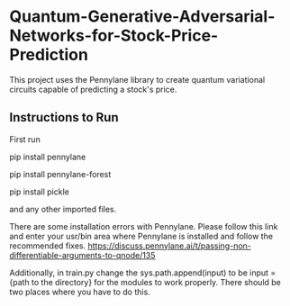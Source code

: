 # Quantum-Generative-Adversarial-Networks-for-Stock-Price-Prediction
This project uses the Pennylane library to create quantum variational circuits capable of predicting a stock's price.

## Instructions to Run

First run

pip install pennylane

pip install pennylane-forest

pip install pickle

and any other imported files.

There are some installation errors with Pennylane. Please follow this link and enter your usr/bin area where Pennylane is installed and follow the recommended fixes. https://discuss.pennylane.ai/t/passing-non-differentiable-arguments-to-qnode/135

Additionally, in train.py change the sys.path.append(input) to be input = {path to the directory} for the modules to work properly. There should be two places where you have to do this.
